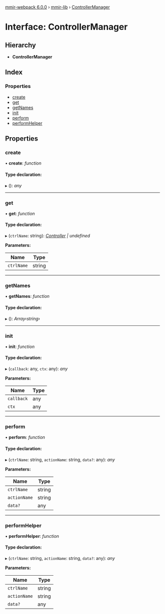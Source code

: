 [mmir-webpack 6.0.0](../README.md) › [mmir-lib](../modules/mmir_lib.md) › [ControllerManager](mmir_lib.controllermanager.md)

# Interface: ControllerManager

## Hierarchy

* **ControllerManager**

## Index

### Properties

* [create](mmir_lib.controllermanager.md#create)
* [get](mmir_lib.controllermanager.md#get)
* [getNames](mmir_lib.controllermanager.md#getnames)
* [init](mmir_lib.controllermanager.md#init)
* [perform](mmir_lib.controllermanager.md#perform)
* [performHelper](mmir_lib.controllermanager.md#performhelper)

## Properties

###  create

• **create**: *function*

#### Type declaration:

▸ (): *any*

___

###  get

• **get**: *function*

#### Type declaration:

▸ (`ctrlName`: string): *[Controller](../classes/mmir_lib.controller.md) | undefined*

**Parameters:**

Name | Type |
------ | ------ |
`ctrlName` | string |

___

###  getNames

• **getNames**: *function*

#### Type declaration:

▸ (): *Array‹string›*

___

###  init

• **init**: *function*

#### Type declaration:

▸ (`callback`: any, `ctx`: any): *any*

**Parameters:**

Name | Type |
------ | ------ |
`callback` | any |
`ctx` | any |

___

###  perform

• **perform**: *function*

#### Type declaration:

▸ (`ctrlName`: string, `actionName`: string, `data?`: any): *any*

**Parameters:**

Name | Type |
------ | ------ |
`ctrlName` | string |
`actionName` | string |
`data?` | any |

___

###  performHelper

• **performHelper**: *function*

#### Type declaration:

▸ (`ctrlName`: string, `actionName`: string, `data?`: any): *any*

**Parameters:**

Name | Type |
------ | ------ |
`ctrlName` | string |
`actionName` | string |
`data?` | any |
